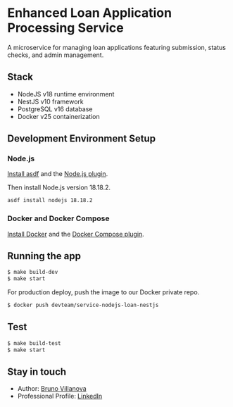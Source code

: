 # Enhanced Loan Application Processing Service

A microservice for managing loan applications featuring submission, status checks, and admin management.

## Stack

- NodeJS v18 runtime environment
- NestJS v10 framework
- PostgreSQL v16 database
- Docker v25 containerization

## Development Environment Setup

### Node.js

[Install asdf](https://asdf-vm.com/guide/getting-started.html) and the [Node.js plugin](https://asdf-vm.com/guide/getting-started.html#install-the-plugin).

Then install Node.js version 18.18.2.

```bash
asdf install nodejs 18.18.2
```

### Docker and Docker Compose

[Install Docker](https://docs.docker.com/get-docker/) and the [Docker Compose plugin](https://docs.docker.com/compose/install/).

## Running the app

```bash
$ make build-dev
$ make start
```

For production deploy, push the image to our Docker private repo.
```bash
$ docker push devteam/service-nodejs-loan-nestjs
```

## Test

```bash
$ make build-test
$ make start
```

## Stay in touch

- Author: [Bruno Villanova](https://github.com/BrunoVillanova)
- Professional Profile: [LinkedIn](https://www.linkedin.com/in/brunovillanova/)
